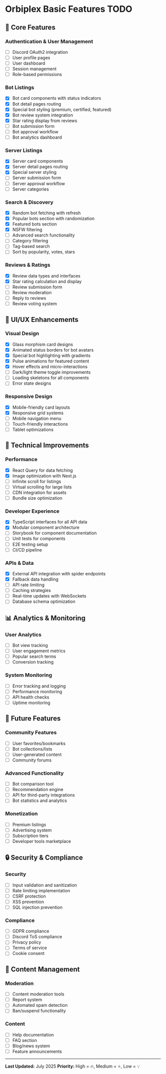 # Orbiplex Basic Features TODO

## 🎯 Core Features

### Authentication & User Management

- [ ] Discord OAuth2 integration
- [ ] User profile pages
- [ ] User dashboard
- [ ] Session management
- [ ] Role-based permissions

### Bot Listings

- [x] Bot card components with status indicators
- [x] Bot detail pages routing
- [x] Special bot styling (premium, certified, featured)
- [x] Bot review system integration
- [x] Star rating display from reviews
- [ ] Bot submission form
- [ ] Bot approval workflow
- [ ] Bot analytics dashboard

### Server Listings

- [x] Server card components
- [x] Server detail pages routing
- [x] Special server styling
- [ ] Server submission form
- [ ] Server approval workflow
- [ ] Server categories

### Search & Discovery

- [x] Random bot fetching with refresh
- [x] Popular bots section with randomization
- [x] Featured bots section
- [x] NSFW filtering
- [ ] Advanced search functionality
- [ ] Category filtering
- [ ] Tag-based search
- [ ] Sort by popularity, votes, stars

### Reviews & Ratings

- [x] Review data types and interfaces
- [x] Star rating calculation and display
- [ ] Review submission form
- [ ] Review moderation
- [ ] Reply to reviews
- [ ] Review voting system

## 🎨 UI/UX Enhancements

### Visual Design

- [x] Glass morphism card designs
- [x] Animated status borders for bot avatars
- [x] Special bot highlighting with gradients
- [x] Pulse animations for featured content
- [x] Hover effects and micro-interactions
- [ ] Dark/light theme toggle improvements
- [ ] Loading skeletons for all components
- [ ] Error state designs

### Responsive Design

- [x] Mobile-friendly card layouts
- [x] Responsive grid systems
- [ ] Mobile navigation menu
- [ ] Touch-friendly interactions
- [ ] Tablet optimizations

## 🔧 Technical Improvements

### Performance

- [x] React Query for data fetching
- [x] Image optimization with Next.js
- [ ] Infinite scroll for listings
- [ ] Virtual scrolling for large lists
- [ ] CDN integration for assets
- [ ] Bundle size optimization

### Developer Experience

- [x] TypeScript interfaces for all API data
- [x] Modular component architecture
- [ ] Storybook for component documentation
- [ ] Unit tests for components
- [ ] E2E testing setup
- [ ] CI/CD pipeline

### APIs & Data

- [x] External API integration with spider endpoints
- [x] Fallback data handling
- [ ] API rate limiting
- [ ] Caching strategies
- [ ] Real-time updates with WebSockets
- [ ] Database schema optimization

## 📊 Analytics & Monitoring

### User Analytics

- [ ] Bot view tracking
- [ ] User engagement metrics
- [ ] Popular search terms
- [ ] Conversion tracking

### System Monitoring

- [ ] Error tracking and logging
- [ ] Performance monitoring
- [ ] API health checks
- [ ] Uptime monitoring

## 🚀 Future Features

### Community Features

- [ ] User favorites/bookmarks
- [ ] Bot collections/lists
- [ ] User-generated content
- [ ] Community forums

### Advanced Functionality

- [ ] Bot comparison tool
- [ ] Recommendation engine
- [ ] API for third-party integrations
- [ ] Bot statistics and analytics

### Monetization

- [ ] Premium listings
- [ ] Advertising system
- [ ] Subscription tiers
- [ ] Developer tools marketplace

## 🔒 Security & Compliance

### Security

- [ ] Input validation and sanitization
- [ ] Rate limiting implementation
- [ ] CSRF protection
- [ ] XSS prevention
- [ ] SQL injection prevention

### Compliance

- [ ] GDPR compliance
- [ ] Discord ToS compliance
- [ ] Privacy policy
- [ ] Terms of service
- [ ] Cookie consent

## 📝 Content Management

### Moderation

- [ ] Content moderation tools
- [ ] Report system
- [ ] Automated spam detection
- [ ] Ban/suspend functionality

### Content

- [ ] Help documentation
- [ ] FAQ section
- [ ] Blog/news system
- [ ] Feature announcements

---

**Last Updated:** July 2025
**Priority:** High = 🔥, Medium = ⭐, Low = 💡
